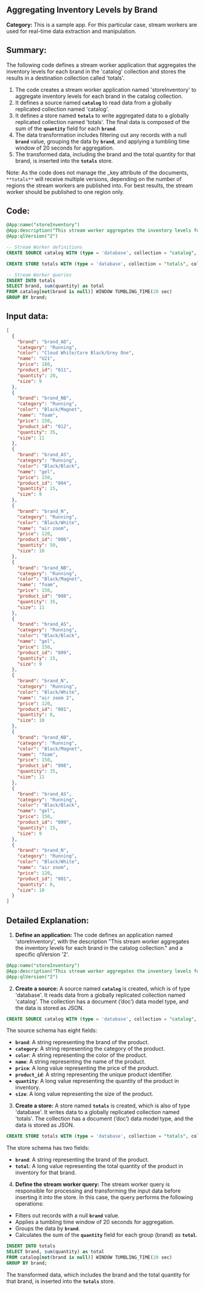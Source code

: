 ## Aggregating Inventory Levels by Brand

**Category:** This is a sample app. For this particular case, stream workers are used for real-time data extraction and manipulation.

## Summary:

The following code defines a stream worker application that aggregates the inventory levels for each brand in the 'catalog' collection and stores the results in a destination collection called 'totals'.

1. The code creates a stream worker application named 'storeInventory' to aggregate inventory levels for each brand in the catalog collection.
2. It defines a source named **`catalog`** to read data from a globally replicated collection named 'catalog'.
3. It defines a store named **`totals`** to write aggregated data to a globally replicated collection named 'totals'. The final data is composed of the sum of the **`quantity`** field for each **`brand`**.
4. The data transformation includes filtering out any records with a null **`brand`** value, grouping the data by **`brand`**, and applying a tumbling time window of 20 seconds for aggregation.
5. The transformed data, including the brand and the total quantity for that brand, is inserted into the **`totals`** store.

Note: As the code does not manage the _key attribute of the documents, `**totals**` will receive multiple versions, depending on the number of regions the stream workers are published into. For best results, the stream worker should be published to one region only.

## Code:

```sql
@App:name("storeInventory")
@App:description("This stream worker aggregates the inventory levels for each brand in the catalog collection.")
@App:qlVersion("2")

-- Stream Worker definitions
CREATE SOURCE catalog WITH (type = 'database', collection = "catalog", collection.type="doc", replication.type="global", map.type='json') (brand string, category string, color string, name string, price long, product_id string, quantity long, size long);

CREATE STORE totals WITH (type = 'database', collection = "totals", collection.type="doc", replication.type="global", map.type='json')(brand string, total long);

-- Stream Worker queries
INSERT INTO totals
SELECT brand, sum(quantity) as total
FROM catalog[not(brand is null)] WINDOW TUMBLING_TIME(20 sec)
GROUP BY brand;
```

## Input data:

```json
[
  {
    "brand": "brand_AD",
    "category": "Running",
    "color": "Cloud White/Core Black/Grey One",
    "name": "U21",
    "price": 180,
    "product_id": "011",
    "quantity": 20,
    "size": 9
  },
  {
    "brand": "brand_NB",
    "category": "Running",
    "color": "Black/Magnet",
    "name": "foam",
    "price": 150,
    "product_id": "012",
    "quantity": 35,
    "size": 11
  },
  {
    "brand": "brand_AS",
    "category": "Running",
    "color": "Black/Black",
    "name": "gel",
    "price": 150,
    "product_id": "004",
    "quantity": 15,
    "size": 9
  },
  {
    "brand": "brand_N",
    "category": "Running",
    "color": "Black/White",
    "name": "air zoom",
    "price": 120,
    "product_id": "006",
    "quantity": 50,
    "size": 10
  },
  {
    "brand": "brand_NB",
    "category": "Running",
    "color": "Black/Magnet",
    "name": "foam",
    "price": 150,
    "product_id": "008",
    "quantity": 35,
    "size": 11
  },
  {
    "brand": "brand_AS",
    "category": "Running",
    "color": "Black/Black",
    "name": "gel",
    "price": 150,
    "product_id": "009",
    "quantity": 15,
    "size": 9
  },
  {
    "brand": "brand_N",
    "category": "Running",
    "color": "Black/White",
    "name": "air zoom 2",
    "price": 120,
    "product_id": "001",
    "quantity": 0,
    "size": 10
  },
  {
    "brand": "brand_NB",
    "category": "Running",
    "color": "Black/Magnet",
    "name": "foam",
    "price": 150,
    "product_id": "008",
    "quantity": 35,
    "size": 11
  },
  {
    "brand": "brand_AS",
    "category": "Running",
    "color": "Black/Black",
    "name": "gel",
    "price": 150,
    "product_id": "009",
    "quantity": 15,
    "size": 9
  },
  {
    "brand": "brand_N",
    "category": "Running",
    "color": "Black/White",
    "name": "air zoom",
    "price": 120,
    "product_id": "001",
    "quantity": 0,
    "size": 10
  }
]
```

## Detailed Explanation:

1. **Define an application:**
The code defines an application named 'storeInventory', with the description "This stream worker aggregates the inventory levels for each brand in the catalog collection." and a specific qlVersion '2'.

```sql
@App:name("storeInventory")
@App:description("This stream worker aggregates the inventory levels for each brand in the catalog collection.")
@App:qlVersion("2")
```

2. **Create a source:**
A source named **`catalog`** is created, which is of type 'database'. It reads data from a globally replicated collection named 'catalog'. The collection has a document (’doc’) data model type, and the data is stored as JSON.

```sql
CREATE SOURCE catalog WITH (type = 'database', collection = "catalog", collection.type="doc" , replication.type="global", map.type='json') (brand string, category string, color string, name string, price long, product_id string, quantity long, size long);
```

The source schema has eight fields:

- **`brand`**: A string representing the brand of the product.
- **`category`**: A string representing the category of the product.
- **`color`**: A string representing the color of the product.
- **`name`**: A string representing the name of the product.
- **`price`**: A long value representing the price of the product.
- **`product_id`**: A string representing the unique product identifier.
- **`quantity`**: A long value representing the quantity of the product in inventory.
- **`size`**: A long value representing the size of the product.

3. **Create a store:**
A store named **`totals`** is created, which is also of type 'database'. It writes data to a globally replicated collection named 'totals'. The collection has a document (’doc’) data model type, and the data is stored as JSON.

```sql
CREATE STORE totals WITH (type = 'database', collection = "totals", collection.type="doc", replication.type="global", map.type='json')(brand string, total long);
```

The store schema has two fields:

- **`brand`**: A string representing the brand of the product.
- **`total`**: A long value representing the total quantity of the product in inventory for that brand.

4. **Define the stream worker query:**
The stream worker query is responsible for processing and transforming the input data before inserting it into the store. In this case, the query performs the following operations:
- Filters out records with a null **`brand`** value.
- Applies a tumbling time window of 20 seconds for aggregation.
- Groups the data by **`brand`**.
- Calculates the sum of the **`quantity`** field for each group (brand) as **`total`**.

```sql
INSERT INTO totals
SELECT brand, sum(quantity) as total
FROM catalog[not(brand is null)] WINDOW TUMBLING_TIME(20 sec)
GROUP BY brand;
```

The transformed data, which includes the brand and the total quantity for that brand, is inserted into the **`totals`** store.